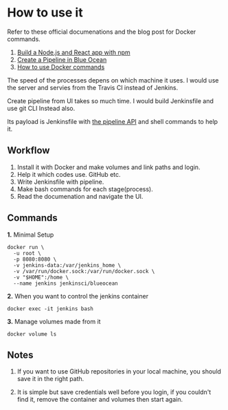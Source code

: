 # How to use it

Refer to these official documenations and the blog post for Docker commands.

1. [Build a Node.js and React app with npm](https://jenkins.io/doc/tutorials/build-a-node-js-and-react-app-with-npm/#setup-wizard)
2. [Create a Pipeline in Blue Ocean](https://jenkins.io/doc/tutorials/create-a-pipeline-in-blue-ocean/)
3. [How to use Docker commands](https://www.steadylearner.com/blog/read/How-to-use-Docker-commands)

The speed of the processes depens on which machine it uses. I would use the server and servies from the Travis CI instead of Jenkins.

Create pipeline from UI takes so much time. I would build Jenkinsfile and use git CLI Instead also.

Its payload is Jenkinsfile with [the pipeline API](https://jenkins.io/doc/book/pipeline/syntax/) and shell commands to help it.

## Workflow

1. Install it with Docker and make volumes and link paths and login.
2. Help it which codes use. GitHub etc.
3. Write Jenkinsfile with pipeline.
4. Make bash commands for each stage(process).
5. Read the documenation and navigate the UI.

## Commands

**1.** Minimal Setup

```console
docker run \
  -u root \
  -p 8080:8080 \
  -v jenkins-data:/var/jenkins_home \
  -v /var/run/docker.sock:/var/run/docker.sock \
  -v "$HOME":/home \
  --name jenkins jenkinsci/blueocean
``` 

**2.** When you want to control the jenkins container

```console
docker exec -it jenkins bash
```

**3.** Manage volumes made from it 

```console
docker volume ls
```

## Notes

1. If you want to use GitHub repositories in your local machine, you should save it in the right path.

2. It is simple but save credentials well before you login, if you couldn't find it, remove the container and volumes then start again. 
